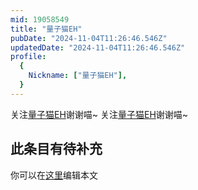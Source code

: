 ```yaml
---
mid: 19058549
title: "量子猫EH"
pubDate: "2024-11-04T11:26:46.546Z"
updatedDate: "2024-11-04T11:26:46.546Z"
profile:
  {
    Nickname: ["量子猫EH"],
  }
---
```


关注[量子猫EH](https://space.bilibili.com/19058549)谢谢喵~ 关注[量子猫EH](https://space.bilibili.com/19058549)谢谢喵~

## 此条目有待补充
你可以在[这里](https://github.com/Yuhanawa/VTuber.ICU-Content/edit/master/v/量子猫EH/index.md)编辑本文
